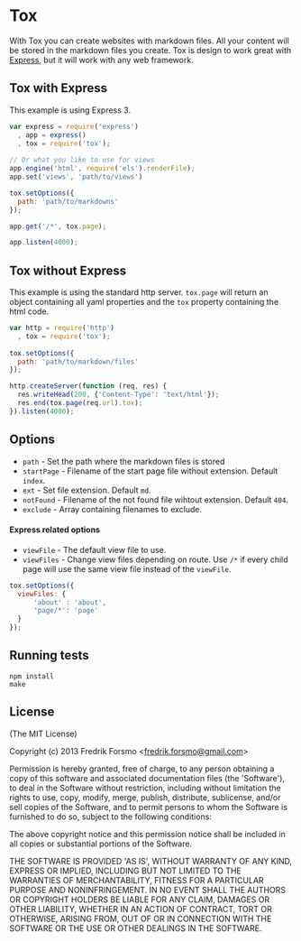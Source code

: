 # Tox

With Tox you can create websites with markdown files. All your content will be stored in the markdown files you create. Tox is design to work great with [Express](http://expressjs.com), but it will work with any web framework. 

## Tox with Express
This example is using Express 3.

```javascript
var express = require('express')
  , app = express()
  , tox = require('tox');
 
// Or what you like to use for views
app.engine('html', require('els').renderFile);
app.set('views', 'path/to/views')

tox.setOptions({
  path: 'path/to/markdowns'
});

app.get('/*', tox.page);

app.listen(4000);
```

## Tox without Express
This example is using the standard http server. `tox.page` will return an object containing all yaml properties and the `tox` property containing the html code.

```javascript
var http = require('http')
  , tox = require('tox');
  
tox.setOptions({
  path: 'path/to/markdown/files'
});

http.createServer(function (req, res) {
  res.writeHead(200, {'Content-Type': 'text/html'});
  res.end(tox.page(req.url).tox);
}).listen(4000);
```

## Options

* `path` - Set the path where the markdown files is stored
* `startPage` - Filename of the start page file without extension. Default `index`.
* `ext` - Set file extension. Default `md`.
* `notFound` - Filename of the not found file wihtout extension. Default `404`.
* `exclude` - Array containing filenames to exclude.

#### Express related options

* `viewFile` - The default view file to use.
* `viewFiles` - Change view files depending on route. Use `/*` if every child page will use the same view file instead of the `viewFile`.

```javascript
tox.setOptions({
  viewFiles: {
	  'about' : 'about',
	  'page/*': 'page'
  }
});
```

## Running tests

```
npm install
make
```


## License 

(The MIT License)

Copyright (c) 2013 Fredrik Forsmo &lt;fredrik.forsmo@gmail.com&gt;

Permission is hereby granted, free of charge, to any person obtaining
a copy of this software and associated documentation files (the
'Software'), to deal in the Software without restriction, including
without limitation the rights to use, copy, modify, merge, publish,
distribute, sublicense, and/or sell copies of the Software, and to
permit persons to whom the Software is furnished to do so, subject to
the following conditions:

The above copyright notice and this permission notice shall be
included in all copies or substantial portions of the Software.

THE SOFTWARE IS PROVIDED 'AS IS', WITHOUT WARRANTY OF ANY KIND,
EXPRESS OR IMPLIED, INCLUDING BUT NOT LIMITED TO THE WARRANTIES OF
MERCHANTABILITY, FITNESS FOR A PARTICULAR PURPOSE AND NONINFRINGEMENT.
IN NO EVENT SHALL THE AUTHORS OR COPYRIGHT HOLDERS BE LIABLE FOR ANY
CLAIM, DAMAGES OR OTHER LIABILITY, WHETHER IN AN ACTION OF CONTRACT,
TORT OR OTHERWISE, ARISING FROM, OUT OF OR IN CONNECTION WITH THE
SOFTWARE OR THE USE OR OTHER DEALINGS IN THE SOFTWARE.